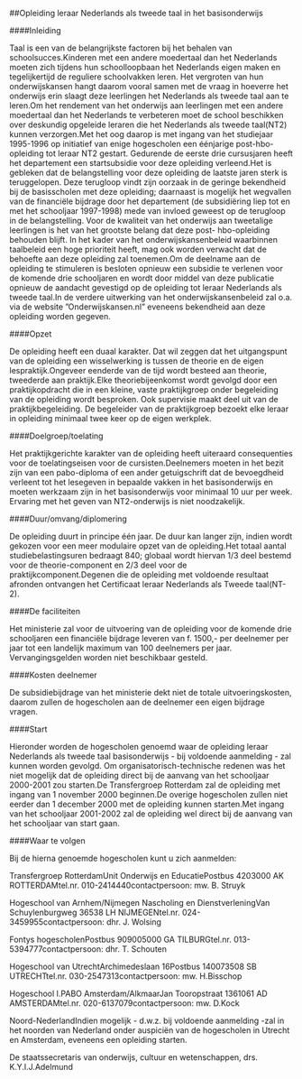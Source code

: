 <meta http-equiv='Content-Type' content='text/html; charset=utf-8' />

##Opleiding leraar Nederlands als tweede taal in het basisonderwijs

####Inleiding

Taal is een van de belangrijkste factoren bij het behalen van schoolsucces.Kinderen met een andere moedertaal dan het Nederlands moeten zich tijdens hun schoolloopbaan het Nederlands eigen maken en tegelijkertijd de reguliere schoolvakken leren. Het vergroten van hun onderwijskansen hangt daarom vooral samen met de vraag in hoeverre het onderwijs erin slaagt deze leerlingen het Nederlands als tweede taal aan te leren.Om het rendement van het onderwijs aan leerlingen met een andere moedertaal dan het Nederlands te verbeteren moet de school beschikken over deskundig opgeleide leraren die het Nederlands als tweede taal(NT2) kunnen verzorgen.Met het oog daarop is met ingang van het studiejaar 1995-1996 op initiatief van enige hogescholen een éénjarige post-hbo-opleiding tot leraar NT2 gestart. Gedurende de eerste drie cursusjaren heeft het departement een startsubsidie voor deze opleiding verleend.Het is gebleken dat de belangstelling voor deze opleiding de laatste jaren sterk is teruggelopen. Deze terugloop vindt zijn oorzaak in de geringe bekendheid bij de basisscholen met deze opleiding; daarnaast is mogelijk het wegvallen van de financiële bijdrage door het departement (de subsidiëring liep tot en met het schooljaar 1997-1998) mede van invloed geweest op de terugloop in de belangstelling. Voor de kwaliteit van het onderwijs aan tweetalige leerlingen is het van het grootste belang dat deze post- hbo-opleiding behouden blijft. In het kader van het onderwijskansenbeleid waarbinnen taalbeleid een hoge prioriteit heeft, mag ook worden verwacht dat de behoefte aan deze opleiding zal toenemen.Om de deelname aan de opleiding te stimuleren is besloten opnieuw een subsidie te verlenen voor de komende drie schooljaren en wordt door middel van deze publicatie opnieuw de aandacht gevestigd op de opleiding tot leraar Nederlands als tweede taal.In de verdere uitwerking van het onderwijskansenbeleid zal o.a. via de website ”Onderwijskansen.nl” eveneens bekendheid aan deze opleiding worden gegeven.

####Opzet

De opleiding heeft een duaal karakter. Dat wil zeggen dat het uitgangspunt van de opleiding een wisselwerking is tussen de theorie en de eigen lespraktijk.Ongeveer eenderde van de tijd wordt besteed aan theorie, tweederde aan praktijk.Elke theoriebijeenkomst wordt gevolgd door een praktijkopdracht die in een kleine, vaste praktijkgroep onder begeleiding van de opleiding wordt besproken. Ook supervisie maakt deel uit van de praktijkbegeleiding. De begeleider van de praktijkgroep bezoekt elke leraar in opleiding minimaal twee keer op de eigen werkplek.

####Doelgroep/toelating

Het praktijkgerichte karakter van de opleiding heeft uiteraard consequenties voor de toelatingseisen voor de cursisten.Deelnemers moeten in het bezit zijn van een pabo-diploma of een ander getuigschrift dat de bevoegdheid verleent tot het lesegeven in bepaalde vakken in het basisonderwijs en moeten werkzaam zijn in het basisonderwijs voor minimaal 10 uur per week. Ervaring met het geven van NT2-onderwijs is niet noodzakelijk.

####Duur/omvang/diplomering

De opleiding duurt in principe één jaar. De duur kan langer zijn, indien wordt gekozen voor een meer modulaire opzet van de opleiding.Het totaal aantal studiebelastingsuren bedraagt 840; globaal wordt hiervan 1/3 deel bestemd voor de theorie-component en 2/3 deel voor de praktijkcomponent.Degenen die de opleiding met voldoende resultaat afronden ontvangen het Certificaat leraar Nederlands als Tweede taal(NT-2).

####De faciliteiten

Het ministerie zal voor de uitvoering van de opleiding voor de komende drie schooljaren een financiële bijdrage leveren van f. 1500,- per deelnemer per jaar tot een landelijk maximum van 100 deelnemers per jaar. Vervangingsgelden worden niet beschikbaar gesteld.

####Kosten deelnemer

De subsidiebijdrage van het ministerie dekt niet de totale uitvoeringskosten, daarom zullen de hogescholen aan de deelnemer een eigen bijdrage vragen.

####Start

Hieronder worden de hogescholen genoemd waar de opleiding leraar Nederlands als tweede taal basisonderwijs - bij voldoende aanmelding - zal kunnen worden gevolgd. Om organisatorisch-technische redenen was het niet mogelijk dat de opleiding direct bij de aanvang van het schooljaar 2000-2001 zou starten.De Transfergroep Rotterdam zal de opleiding met ingang van 1 november 2000 beginnen.De overige hogescholen zullen niet eerder dan 1 december 2000 met de opleiding kunnen starten.Met ingang van het schooljaar 2001-2002 zal de opleiding wel direct bij de aanvang van het schooljaar van start gaan.

####Waar te volgen

Bij de hierna genoemde hogescholen kunt u zich aanmelden:

Transfergroep RotterdamUnit Onderwijs en EducatiePostbus 4203000 AK ROTTERDAMtel.nr. 010-2414440contactpersoon: mw. B. Struyk

Hogeschool van Arnhem/Nijmegen Nascholing en DienstverleningVan Schuylenburgweg 36538 LH NIJMEGENtel.nr. 024-3459955contactpersoon: dhr. J. Wolsing

Fontys hogescholenPostbus 909005000 GA TILBURGtel.nr. 013- 5394777contactpersoon: dhr. T. Schouten

Hogeschool van UtrechtArchimedeslaan 16Postbus 140073508 SB UTRECHTtel.nr. 030-2547313contactpersoon: mw. H.Bisschop

Hogeschool I.PABO Amsterdam/AlkmaarJan Tooropstraat 1361061 AD AMSTERDAMtel.nr. 020-6137079contactpersoon: mw. D.Kock

Noord-NederlandIndien mogelijk - d.w.z. bij voldoende aanmelding -zal in het noorden van Nederland onder auspiciën van de hogescholen in Utrecht en Amsterdam, eveneens een opleiding starten.

De 
staatssecretaris van onderwijs, cultuur en wetenschappen, 
drs. K.Y.I.J.Adelmund
